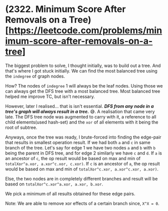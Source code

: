 # (2322. Minimum Score After Removals on a Tree)[https://leetcode.com/problems/minimum-score-after-removals-on-a-tree]

The biggest problem to solve, I thought initially, was to build out a tree. And that's where I got stuck initially. We can 
find the most balanced tree using the `indegree` of graph nodes.

How? The nodes of `indegree` 1 will always be the leaf nodes. Using those we can always get the DFS tree with a most 
balanced tree. Most balanced tree helped me improve TC, but isn't necessary.

However, later I realised... that is isn't essential. **_DFS from any node in a tree's graph will always result in a tree._** 😅. A 
realisation that came very late. The DFS tree node was augmented to carry with it, a reference to all child elements(used 
hash-set) and the `xor` of all elements with it being the root of subtree. 

Anyways, once the tree was ready, I brute-forced into finding the edge-pair that results in smallest operation result. If we 
had both `a` and `c` in same branch of the tree.
Let's say for edge 1 we have two nodes `a` and `b` with `b` being the parent in DFS tree, and for edge 2 similarly we have `c` 
and `d`. If `a` is an ancestor of `c`, the op result would be based on max and min of `totalXor^a.xor, a.xor^c.xor, c.xor)`. 
If `c` is an ancestor of `a`, the op result would be based on max and min of `totalXor^c.xor, a.xor^c.xor, a.xor)`. 

Else, the two nodes are in completely different branches and result will be based on `totalXor^c.xor^a.xor, a.xor, b.xor`.

We pick a minimum of all results obtained for these edge pairs.

Note: We are able to remove xor effects of a certain branch since, `X^X = 0`.